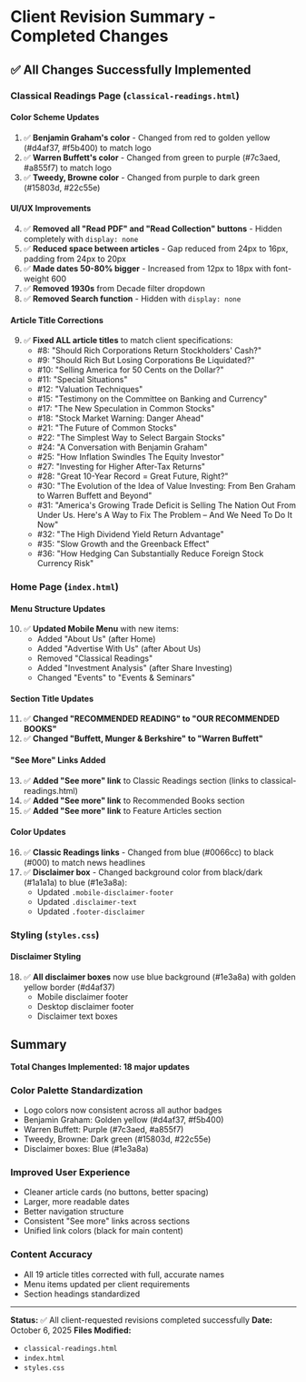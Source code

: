 # Client Revision Summary - Completed Changes

## ✅ All Changes Successfully Implemented

### Classical Readings Page (`classical-readings.html`)

#### Color Scheme Updates
1. ✅ **Benjamin Graham's color** - Changed from red to golden yellow (#d4af37, #f5b400) to match logo
2. ✅ **Warren Buffett's color** - Changed from green to purple (#7c3aed, #a855f7) to match logo  
3. ✅ **Tweedy, Browne color** - Changed from purple to dark green (#15803d, #22c55e)

#### UI/UX Improvements
4. ✅ **Removed all "Read PDF" and "Read Collection" buttons** - Hidden completely with `display: none`
5. ✅ **Reduced space between articles** - Gap reduced from 24px to 16px, padding from 24px to 20px
6. ✅ **Made dates 50-80% bigger** - Increased from 12px to 18px with font-weight 600
7. ✅ **Removed 1930s** from Decade filter dropdown
8. ✅ **Removed Search function** - Hidden with `display: none`

#### Article Title Corrections
9. ✅ **Fixed ALL article titles** to match client specifications:
   - #8: "Should Rich Corporations Return Stockholders' Cash?"
   - #9: "Should Rich But Losing Corporations Be Liquidated?"
   - #10: "Selling America for 50 Cents on the Dollar?"
   - #11: "Special Situations"
   - #12: "Valuation Techniques"
   - #15: "Testimony on the Committee on Banking and Currency"
   - #17: "The New Speculation in Common Stocks"
   - #18: "Stock Market Warning: Danger Ahead"
   - #21: "The Future of Common Stocks"
   - #22: "The Simplest Way to Select Bargain Stocks"
   - #24: "A Conversation with Benjamin Graham"
   - #25: "How Inflation Swindles The Equity Investor"
   - #27: "Investing for Higher After-Tax Returns"
   - #28: "Great 10-Year Record = Great Future, Right?"
   - #30: "The Evolution of the Idea of Value Investing: From Ben Graham to Warren Buffett and Beyond"
   - #31: "America's Growing Trade Deficit is Selling The Nation Out From Under Us. Here's A Way to Fix The Problem – And We Need To Do It Now"
   - #32: "The High Dividend Yield Return Advantage"
   - #35: "Slow Growth and the Greenback Effect"
   - #36: "How Hedging Can Substantially Reduce Foreign Stock Currency Risk"

### Home Page (`index.html`)

#### Menu Structure Updates
10. ✅ **Updated Mobile Menu** with new items:
    - Added "About Us" (after Home)
    - Added "Advertise With Us" (after About Us)
    - Removed "Classical Readings"
    - Added "Investment Analysis" (after Share Investing)
    - Changed "Events" to "Events & Seminars"

#### Section Title Updates
11. ✅ **Changed "RECOMMENDED READING" to "OUR RECOMMENDED BOOKS"**
12. ✅ **Changed "Buffett, Munger & Berkshire" to "Warren Buffett"**

#### "See More" Links Added
13. ✅ **Added "See more" link** to Classic Readings section (links to classical-readings.html)
14. ✅ **Added "See more" link** to Recommended Books section
15. ✅ **Added "See more" link** to Feature Articles section

#### Color Updates
16. ✅ **Classic Readings links** - Changed from blue (#0066cc) to black (#000) to match news headlines
17. ✅ **Disclaimer box** - Changed background color from black/dark (#1a1a1a) to blue (#1e3a8a):
    - Updated `.mobile-disclaimer-footer`
    - Updated `.disclaimer-text`
    - Updated `.footer-disclaimer`

### Styling (`styles.css`)

#### Disclaimer Styling
18. ✅ **All disclaimer boxes** now use blue background (#1e3a8a) with golden yellow border (#d4af37)
    - Mobile disclaimer footer
    - Desktop disclaimer footer
    - Disclaimer text boxes

## Summary

**Total Changes Implemented: 18 major updates**

### Color Palette Standardization
- Logo colors now consistent across all author badges
- Benjamin Graham: Golden yellow (#d4af37, #f5b400)
- Warren Buffett: Purple (#7c3aed, #a855f7)
- Tweedy, Browne: Dark green (#15803d, #22c55e)
- Disclaimer boxes: Blue (#1e3a8a)

### Improved User Experience
- Cleaner article cards (no buttons, better spacing)
- Larger, more readable dates
- Better navigation structure
- Consistent "See more" links across sections
- Unified link colors (black for main content)

### Content Accuracy
- All 19 article titles corrected with full, accurate names
- Menu items updated per client requirements
- Section headings standardized

---

**Status:** ✅ All client-requested revisions completed successfully
**Date:** October 6, 2025
**Files Modified:** 
- `classical-readings.html`
- `index.html`
- `styles.css`
